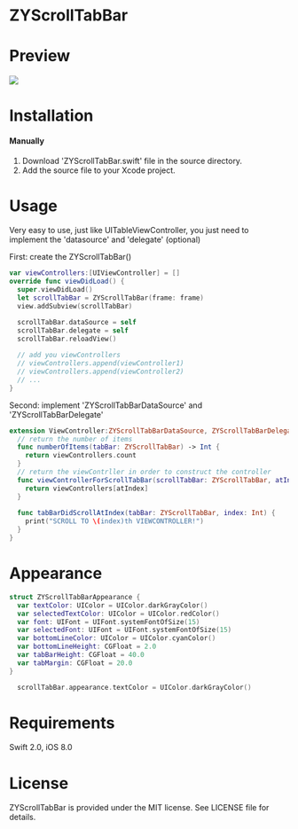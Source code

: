 # ZYScrollTabBar
# Preview
![](https://raw.githubusercontent.com/alfredcc/ZYScrollTabBar/master/gif/preview.gif)

# Installation
#### Manually
1. Download 'ZYScrollTabBar.swift' file in the source directory.
2. Add the source file to your Xcode project.

# Usage
Very easy to use, just like UITableViewController, you just need to implement the 'datasource' and 'delegate' (optional)

First:  create the ZYScrollTabBar()
``` swift
var viewControllers:[UIViewController] = []
override func viewDidLoad() {
  super.viewDidLoad()
  let scrollTabBar = ZYScrollTabBar(frame: frame)
  view.addSubview(scrollTabBar)

  scrollTabBar.dataSource = self
  scrollTabBar.delegate = self
  scrollTabBar.reloadView()
  
  // add you viewControllers
  // viewControllers.append(viewController1)
  // viewControllers.append(viewController2)
  // ...
}
```
Second: implement 'ZYScrollTabBarDataSource' and 'ZYScrollTabBarDelegate'
``` swift
extension ViewController:ZYScrollTabBarDataSource, ZYScrollTabBarDelegate {
  // return the number of items
  func numberOfItems(tabBar: ZYScrollTabBar) -> Int {
    return viewControllers.count
  }
  // return the viewContrller in order to construct the controller
  func viewControllerForScrollTabBar(scrollTabBar: ZYScrollTabBar, atIndex: Int) -> UIViewController {
    return viewControllers[atIndex]
  }
   
  func tabBarDidScrollAtIndex(tabBar: ZYScrollTabBar, index: Int) {
    print("SCROLL TO \(index)th VIEWCONTROLLER!")
  }
}
```

# Appearance
``` swift
struct ZYScrollTabBarAppearance {
  var textColor: UIColor = UIColor.darkGrayColor()
  var selectedTextColor: UIColor = UIColor.redColor()
  var font: UIFont = UIFont.systemFontOfSize(15)
  var selectedFont: UIFont = UIFont.systemFontOfSize(15)
  var bottomLineColor: UIColor = UIColor.cyanColor()
  var bottomLineHeight: CGFloat = 2.0
  var tabBarHeight: CGFloat = 40.0
  var tabMargin: CGFloat = 20.0
}
```

``` swift
  scrollTabBar.appearance.textColor = UIColor.darkGrayColor()
```
# Requirements
Swift 2.0, iOS 8.0

# License
ZYScrollTabBar is provided under the MIT license. See LICENSE file for details.

